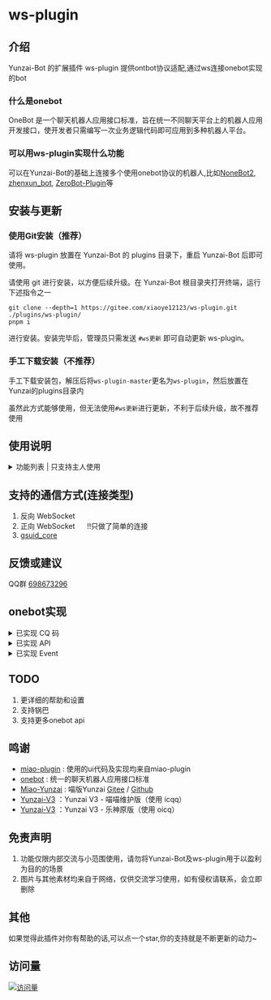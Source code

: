 # ws-plugin

## 介绍
Yunzai-Bot 的扩展插件 ws-plugin 提供ontbot协议适配,通过ws连接onebot实现的bot

### 什么是onebot

OneBot 是一个聊天机器人应用接口标准，旨在统一不同聊天平台上的机器人应用开发接口，使开发者只需编写一次业务逻辑代码即可应用到多种机器人平台。

### 可以用ws-plugin实现什么功能

可以在Yunzai-Bot的基础上连接多个使用onebot协议的机器人,比如[NoneBot2](https://github.com/nonebot/nonebot2), [zhenxun_bot](https://github.com/HibiKier/zhenxun_bot), [ZeroBot-Plugin](https://github.com/FloatTech/ZeroBot-Plugin)等

## 安装与更新

### 使用Git安装（推荐）

请将 ws-plugin 放置在 Yunzai-Bot 的 plugins 目录下，重启 Yunzai-Bot 后即可使用。

请使用 git 进行安装，以方便后续升级。在 Yunzai-Bot 根目录夹打开终端，运行下述指令之一

```
git clone --depth=1 https://gitee.com/xiaoye12123/ws-plugin.git ./plugins/ws-plugin/
pnpm i

```

进行安装。安装完毕后，管理员只需发送 `#ws更新` 即可自动更新 ws-plugin。

### 手工下载安装（不推荐）

手工下载安装包，解压后将`ws-plugin-master`更名为`ws-plugin`，然后放置在Yunzai的plugins目录内

虽然此方式能够使用，但无法使用`#ws更新`进行更新，不利于后续升级，故不推荐使用

## 使用说明

<details>
<summary>功能列表 | 只支持主人使用</summary>

| 指令          | 说明                         |
| ------------  | --------------------------- |
| #ws帮助       | 召唤出ws插件的帮助图          |
| #ws设置       | 进行ws插件相关设置            |
| #ws添加连接    | 添加一个新的连接             |
| #ws删除连接    | 删除一个已有的连接           |
| #ws关闭连接    | 暂时关闭某个连接             |
| #ws打开连接    | 打开关闭的连接               |
| #ws查看连接    | 查看当前已有连接和状态        |
| #ws重新连接    | 断开已有连接并重新连接        |
| #ws连接说明    | 查看添加连接参数的说明        |

</details>

## 支持的通信方式(连接类型)

1. 反向 WebSocket
2. 正向 WebSocket  &nbsp;&nbsp;&nbsp;&nbsp;&nbsp;!!只做了简单的连接
3. [gsuid_core](https://github.com/Genshin-bots/gsuid_core)

## 反馈或建议

QQ群 [698673296](http://qm.qq.com/cgi-bin/qm/qr?_wv=1027&k=0xSHDCUDrVbiOKe7ksEi5xpxdmJj8VRT&authKey=gnMoAHGtaQcqlGg50M%2B6QvIvKsyzMrPymK0FjIxCe7mdzUM8rSIi2jvxWczaZEU5&noverify=0&group_code=698673296)

## onebot实现

<details>
<summary>已实现 CQ 码</summary>

| CQ 码        | 功能                        |
| ------------ | --------------------------- |
| [CQ:face]    | [QQ表情]                    |
| [CQ:image]   | [图片]                      |
| [CQ:at]      | [@某人]                     |
| [CQ:poke]    | [戳一戳]                    |
| [CQ:reply]   | [回复]                      |
| [CQ:node]    | [合并转发自定义节点]         |
| [CQ:json]    | [JSON消息]                  |

[QQ表情]: https://github.com/botuniverse/onebot-11/blob/master/message/segment.md#qq-%E8%A1%A8%E6%83%85
[图片]: https://github.com/botuniverse/onebot-11/blob/master/message/segment.md#%E5%9B%BE%E7%89%87
[@某人]: https://github.com/botuniverse/onebot-11/blob/master/message/segment.md#%E6%9F%90%E4%BA%BA
[戳一戳]: https://github.com/botuniverse/onebot-11/blob/master/message/segment.md#%E6%88%B3%E4%B8%80%E6%88%B3
[回复]: https://github.com/botuniverse/onebot-11/blob/master/message/segment.md#%E5%9B%9E%E5%A4%8D
[合并转发自定义节点]: https://github.com/botuniverse/onebot-11/blob/master/message/segment.md#%E5%90%88%E5%B9%B6%E8%BD%AC%E5%8F%91%E8%87%AA%E5%AE%9A%E4%B9%89%E8%8A%82%E7%82%B9
[JSON消息]: https://github.com/botuniverse/onebot-11/blob/master/message/segment.md#json-%E6%B6%88%E6%81%AF

</details>

<details>
<summary>已实现 API</summary>

| API                   | 功能                        |
| --------------------- | --------------------------- |
| send_private_msg      | [发送私聊消息]               |
| send_group_msg        | [发送群聊消息]               |
| send_msg              | [发送消息]                   |
| delete_msg            | [撤回消息]                   |
| get_msg               | [获取消息]                   |
| set_group_ban         | [群组单人禁言]               |
| get_login_info        | [获取登录号信息]             |
| get_stranger_info     | [获取陌生人信息]             |
| get_friend_list       | [获取好友列表]               |
| get_group_info        | [获取群信息]                 |
| get_group_list        | [获取群列表]                 |
| get_group_member_info | [获取群成员信息]              |
| get_group_member_list | [获取群成员列表]              |

[发送私聊消息]: https://github.com/botuniverse/onebot-11/blob/master/api/public.md#send_private_msg-%E5%8F%91%E9%80%81%E7%A7%81%E8%81%8A%E6%B6%88%E6%81%AF
[发送群聊消息]: https://github.com/botuniverse/onebot-11/blob/master/api/public.md#send_group_msg-%E5%8F%91%E9%80%81%E7%BE%A4%E6%B6%88%E6%81%AF
[发送消息]: https://github.com/botuniverse/onebot-11/blob/master/api/public.md#send_msg-%E5%8F%91%E9%80%81%E6%B6%88%E6%81%AF
[撤回消息]: https://github.com/botuniverse/onebot-11/blob/master/api/public.md#delete_msg-%E6%92%A4%E5%9B%9E%E6%B6%88%E6%81%AF
[获取消息]: https://github.com/botuniverse/onebot-11/blob/master/api/public.md#get_msg-%E8%8E%B7%E5%8F%96%E6%B6%88%E6%81%AF
[群组单人禁言]: https://github.com/botuniverse/onebot-11/blob/master/api/public.md#set_group_ban-%E7%BE%A4%E7%BB%84%E5%8D%95%E4%BA%BA%E7%A6%81%E8%A8%80
[获取登录号信息]: https://github.com/botuniverse/onebot-11/blob/master/api/public.md#get_login_info-%E8%8E%B7%E5%8F%96%E7%99%BB%E5%BD%95%E5%8F%B7%E4%BF%A1%E6%81%AF
[获取陌生人信息]: https://github.com/botuniverse/onebot-11/blob/master/api/public.md#get_stranger_info-%E8%8E%B7%E5%8F%96%E9%99%8C%E7%94%9F%E4%BA%BA%E4%BF%A1%E6%81%AF
[获取好友列表]: https://github.com/botuniverse/onebot-11/blob/master/api/public.md#get_friend_list-%E8%8E%B7%E5%8F%96%E5%A5%BD%E5%8F%8B%E5%88%97%E8%A1%A8
[获取群信息]: https://github.com/botuniverse/onebot-11/blob/master/api/public.md#get_group_info-%E8%8E%B7%E5%8F%96%E7%BE%A4%E4%BF%A1%E6%81%AF
[获取群列表]: https://github.com/botuniverse/onebot-11/blob/master/api/public.md#get_group_list-%E8%8E%B7%E5%8F%96%E7%BE%A4%E5%88%97%E8%A1%A8
[获取群成员信息]: https://github.com/botuniverse/onebot-11/blob/master/api/public.md#get_group_member_info-%E8%8E%B7%E5%8F%96%E7%BE%A4%E6%88%90%E5%91%98%E4%BF%A1%E6%81%AF
[获取群成员列表]: https://github.com/botuniverse/onebot-11/blob/master/api/public.md#get_group_member_list-%E8%8E%B7%E5%8F%96%E7%BE%A4%E6%88%90%E5%91%98%E5%88%97%E8%A1%A8

</details>

<details>
<summary>已实现 Event</summary>

| 事件类型  | Event            |
| -------- | ---------------- |
| 通知事件  | [群管理员变动]    |
| 通知事件  | [群成员减少]      |
| 通知事件  | [群成员增加]      |
| 通知事件  | [群禁言]          | 
| 通知事件  | [好友添加]        |
| 通知事件  | [群消息撤回]      |
| 通知事件  | [好友消息撤回]    |
| 通知事件  | [群内戳一戳]      |

[群管理员变动]: https://github.com/botuniverse/onebot-11/blob/master/event/notice.md#%E7%BE%A4%E7%AE%A1%E7%90%86%E5%91%98%E5%8F%98%E5%8A%A8
[群成员减少]: https://github.com/botuniverse/onebot-11/blob/master/event/notice.md#%E7%BE%A4%E6%88%90%E5%91%98%E5%87%8F%E5%B0%91
[群成员增加]: https://github.com/botuniverse/onebot-11/blob/master/event/notice.md#%E7%BE%A4%E6%88%90%E5%91%98%E5%A2%9E%E5%8A%A0
[群禁言]: https://github.com/botuniverse/onebot-11/blob/master/event/notice.md#%E7%BE%A4%E7%A6%81%E8%A8%80
[好友添加]: https://github.com/botuniverse/onebot-11/blob/master/event/notice.md#%E5%A5%BD%E5%8F%8B%E6%B7%BB%E5%8A%A0
[群消息撤回]: https://github.com/botuniverse/onebot-11/blob/master/event/notice.md#%E7%BE%A4%E6%B6%88%E6%81%AF%E6%92%A4%E5%9B%9E
[好友消息撤回]: https://github.com/botuniverse/onebot-11/blob/master/event/notice.md#%E5%A5%BD%E5%8F%8B%E6%B6%88%E6%81%AF%E6%92%A4%E5%9B%9E
[群内戳一戳]: https://github.com/botuniverse/onebot-11/blob/master/event/notice.md#%E7%BE%A4%E5%86%85%E6%88%B3%E4%B8%80%E6%88%B3

</details>

## TODO

1.  更详细的帮助和设置
2.  支持锅巴
3.  支持更多onebot api

## 鸣谢

* [miao-plugin](https://gitee.com/yoimiya-kokomi/miao-plugin) : 使用的ui代码及实现均来自miao-plugin
* [onebot](https://github.com/botuniverse/onebot) : 统一的聊天机器人应用接口标准
* [Miao-Yunzai](https://github.com/yoimiya-kokomi/Miao-Yunzai) : 喵版Yunzai [Gitee](https://gitee.com/yoimiya-kokomi/Miao-Yunzai)
  / [Github](https://github.com/yoimiya-kokomi/Miao-Yunzai)
* [Yunzai-V3](https://github.com/yoimiya-kokomi/Yunzai-Bot) ：Yunzai V3 - 喵喵维护版（使用 icqq）
* [Yunzai-V3](https://gitee.com/Le-niao/Yunzai-Bot) ：Yunzai V3 - 乐神原版（使用 oicq）


## 免责声明

1. 功能仅限内部交流与小范围使用，请勿将Yunzai-Bot及ws-plugin用于以盈利为目的的场景
2. 图片与其他素材均来自于网络，仅供交流学习使用，如有侵权请联系，会立即删除

## 其他

如果觉得此插件对你有帮助的话,可以点一个star,你的支持就是不断更新的动力~

## 访问量

[![访问量](https://profile-counter.glitch.me/xiaoye12123-ws-plugin/count.svg)](https://gitee.com/xiaoye12123/ws-plugin)